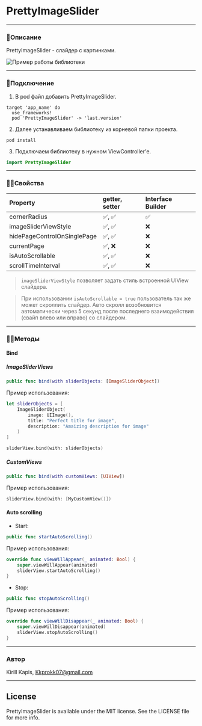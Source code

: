 # PrettyImageSlider

____
### 📄Описание 

PrettyImageSlider - слайдер с картинками.

![Пример работы библиотеки](/Assets/asset_0.gif?rawValue=true "Пример работы библиотеки")

____
### 🔨Подключение

1. В pod файл добавить PrettyImageSlider.
```
target 'app_name' do
  use_frameworks!
  pod 'PrettyImageSlider' -> 'last.version'
```

2. Далее устанавливаем библиотеку из корневой папки проекта.
```
pod install
```

3. Подключаем библиотеку в нужном ViewController’е.
```swift
import PrettyImageSlider
```

____
### 🤌🏼Свойства

| Property | getter, setter | Interface Builder |
|:----|:----|:----------|
| cornerRadius | ✅, ✅ | ✅ |
| imageSliderViewStyle | ✅, ✅ | ❌ |
| hidePageControlOnSinglePage | ✅, ✅ | ❌ |
| currentPage | ✅, ❌ | ❌ |
| isAutoScrollable | ✅, ✅ | ❌ |
| scrollTimeInterval | ✅, ✅ | ❌ |

> `imageSliderViewStyle` позволяет задать стиль встроенной UIView слайдера.

> При использовании `isAutoScrollable = true` пользователь так же может скроллить слайдер. Авто скролл возобновится автоматически через 5 секунд после последнего взаимодействия (свайп влево или вправо) со слайдером.

____
### 🤙🏼Методы

#### Bind
##### ImageSliderViews
```Swift
public func bind(with sliderObjects: [ImageSliderObject])
```

Пример использования:
```Swift
let sliderObjects = [
    ImageSliderObject(
        image: UIImage(),
        title: "Perfect title for image",
        description: "Amaizing description for image"
    )
]

sliderView.bind(with: sliderObjects)
```

##### CustomViews
```Swift
public func bind(with customViews: [UIView])
```

Пример использования:
```Swift
sliderView.bind(with: [MyCustomView()])
```

#### Auto scrolling

* Start:

```Swift
public func startAutoScrolling() 
```

Пример использования:
```Swift
override func viewWillAppear(_ animated: Bool) {
    super.viewWillAppear(animated)
    sliderView.startAutoScrolling()
}
```

* Stop:

```Swift
public func stopAutoScrolling() 
```

Пример использования:
```Swift
override func viewWillDisappear(_ animated: Bool) {
    super.viewWillDisappear(animated)
    sliderView.stopAutoScrolling()
}
```

____
### Автор

Kirill Kapis, Kkprokk07@gmail.com

____
## License

PrettyImageSlider is available under the MIT license. See the LICENSE file for more info.
